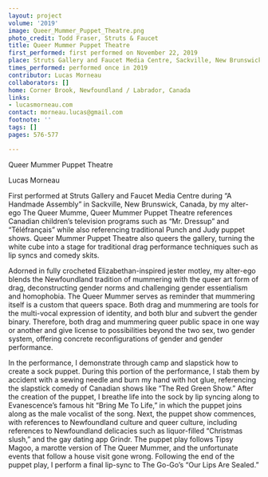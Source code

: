 ```yaml
---
layout: project
volume: '2019'
image: Queer_Mummer_Puppet_Theatre.png
photo_credit: Todd Fraser, Struts & Faucet
title: Queer Mummer Puppet Theatre
first_performed: first performed on November 22, 2019
place: Struts Gallery and Faucet Media Centre, Sackville, New Brunswick, Canada
times_performed: performed once in 2019
contributor: Lucas Morneau
collaborators: []
home: Corner Brook, Newfoundland / Labrador, Canada
links:
- lucasmorneau.com
contact: morneau.lucas@gmail.com
footnote: ''
tags: []
pages: 576-577

---
```


Queer Mummer Puppet Theatre

Lucas Morneau

First performed at Struts Gallery and Faucet Media Centre during “A Handmade Assembly” in Sackville, New Brunswick, Canada, by my alter-ego The Queer Mumme, Queer Mummer Puppet Theatre references Canadian children’s television programs such as “Mr. Dressup” and “Téléfrançais” while also referencing traditional Punch and Judy puppet shows. Queer Mummer Puppet Theatre also queers the gallery, turning the white cube into a stage for traditional drag performance techniques such as lip syncs and comedy skits.

Adorned in fully crocheted Elizabethan-inspired jester motley, my alter-ego blends the Newfoundland tradition of mummering with the queer art form of drag, deconstructing gender norms and challenging gender essentialism and homophobia. The Queer Mummer serves as reminder that mummering itself is a custom that queers space. Both drag and mummering are tools for the multi-vocal expression of identity, and both blur and subvert the gender binary. Therefore, both drag and mummering queer public space in one way or another and give license to possibilities beyond the two sex, two gender system, offering concrete reconfigurations of gender and gender performance.

In the performance, I demonstrate through camp and slapstick how to create a sock puppet. During this portion of the performance, I stab them by accident with a sewing needle and burn my hand with hot glue, referencing the slapstick comedy of Canadian shows like “The Red Green Show.” After the creation of the puppet, I breathe life into the sock by lip syncing along to Evanescence’s famous hit “Bring Me To Life,” in which the puppet joins along as the male vocalist of the song. Next, the puppet show commences, with references to Newfoundland culture and queer culture, including references to Newfoundland delicacies such as liquor-filled “Christmas slush,” and the gay dating app Grindr. The puppet play follows Tipsy Magoo, a marotte version of The Queer Mummer, and the unfortunate events that follow a house visit gone wrong. Following the end of the puppet play, I perform a final lip-sync to The Go-Go’s “Our Lips Are Sealed.”
